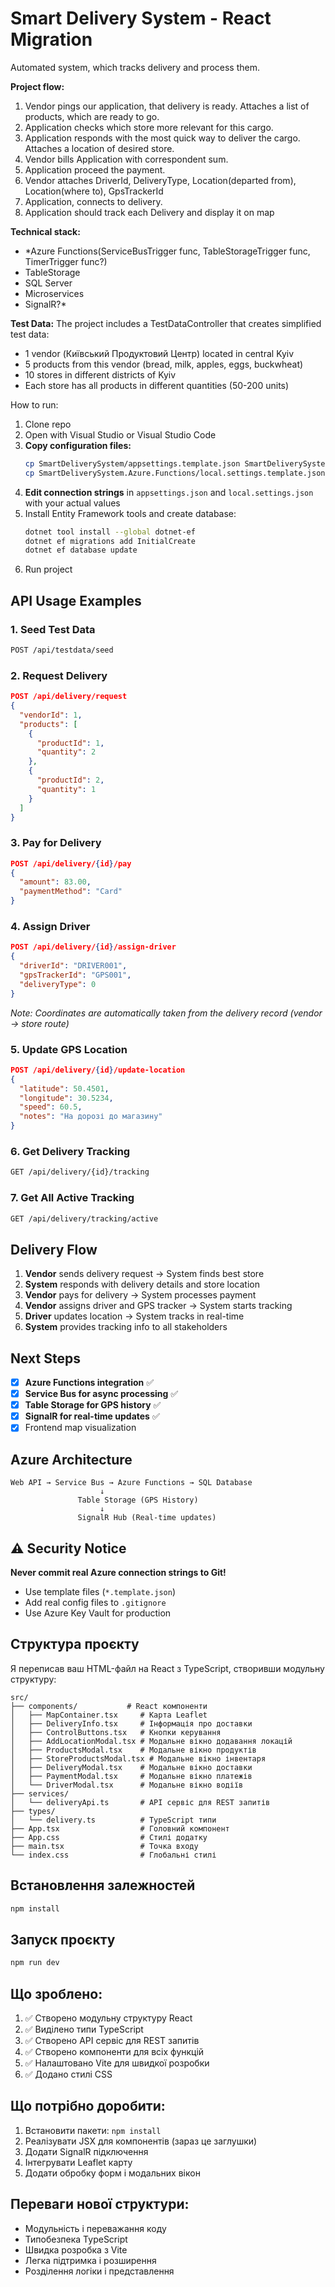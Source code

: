 # Smart Delivery System - React Migration

Automated system, which tracks delivery and process them.

**Project flow:**
1) Vendor pings our application, that delivery is ready.
Attaches a list of products, which are ready to go.
2) Application checks which store more relevant for this cargo.
3) Application responds with the most quick way to deliver the cargo.
Attaches a location of desired store.
4) Vendor bills Application with correspondent sum.
5) Application proceed the payment.
6) Vendor attaches DriverId, DeliveryType, Location(departed from), Location(where to), GpsTrackerId
7) Application, connects to delivery.
8) Application should track each Delivery and display it on map

**Technical stack:**
- *Azure Functions(ServiceBusTrigger func, TableStorageTrigger func, TimerTrigger func?)
- TableStorage
- SQL Server
- Microservices
- SignalR?*

**Test Data:**
The project includes a TestDataController that creates simplified test data:
- 1 vendor (Київський Продуктовий Центр) located in central Kyiv
- 5 products from this vendor (bread, milk, apples, eggs, buckwheat)
- 10 stores in different districts of Kyiv
- Each store has all products in different quantities (50-200 units)

How to run:
1. Clone repo
2. Open with Visual Studio or Visual Studio Code
3. **Copy configuration files:**
   ```bash
   cp SmartDeliverySystem/appsettings.template.json SmartDeliverySystem/appsettings.json
   cp SmartDeliverySystem.Azure.Functions/local.settings.template.json SmartDeliverySystem.Azure.Functions/local.settings.json
   ```
4. **Edit connection strings** in `appsettings.json` and `local.settings.json` with your actual values
5. Install Entity Framework tools and create database:
   ```bash
   dotnet tool install --global dotnet-ef
   dotnet ef migrations add InitialCreate
   dotnet ef database update
   ```
6. Run project

## API Usage Examples

### 1. Seed Test Data
```bash
POST /api/testdata/seed
```

### 2. Request Delivery
```json
POST /api/delivery/request
{
  "vendorId": 1,
  "products": [
    {
      "productId": 1,
      "quantity": 2
    },
    {
      "productId": 2,
      "quantity": 1
    }
  ]
}
```

### 3. Pay for Delivery
```json
POST /api/delivery/{id}/pay
{
  "amount": 83.00,
  "paymentMethod": "Card"
}
```

### 4. Assign Driver
```json
POST /api/delivery/{id}/assign-driver
{
  "driverId": "DRIVER001",
  "gpsTrackerId": "GPS001",
  "deliveryType": 0
}
```
*Note: Coordinates are automatically taken from the delivery record (vendor → store route)*

### 5. Update GPS Location
```json
POST /api/delivery/{id}/update-location
{
  "latitude": 50.4501,
  "longitude": 30.5234,
  "speed": 60.5,
  "notes": "На дорозі до магазину"
}
```

### 6. Get Delivery Tracking
```bash
GET /api/delivery/{id}/tracking
```

### 7. Get All Active Tracking
```bash
GET /api/delivery/tracking/active
```

## Delivery Flow

1. **Vendor** sends delivery request → System finds best store
2. **System** responds with delivery details and store location
3. **Vendor** pays for delivery → System processes payment
4. **Vendor** assigns driver and GPS tracker → System starts tracking
5. **Driver** updates location → System tracks in real-time
6. **System** provides tracking info to all stakeholders

## Next Steps

- [x] **Azure Functions integration** ✅
- [x] **Service Bus for async processing** ✅
- [x] **Table Storage for GPS history** ✅
- [x] **SignalR for real-time updates** ✅
- [x] Frontend map visualization

## Azure Architecture

```
Web API → Service Bus → Azure Functions → SQL Database
                    ↓
               Table Storage (GPS History)
                    ↓
               SignalR Hub (Real-time updates)
```

## ⚠️ Security Notice

**Never commit real Azure connection strings to Git!**
- Use template files (`*.template.json`)
- Add real config files to `.gitignore`
- Use Azure Key Vault for production

## Структура проєкту
Я переписав ваш HTML-файл на React з TypeScript, створивши модульну структуру:

```
src/
├── components/           # React компоненти
│   ├── MapContainer.tsx     # Карта Leaflet
│   ├── DeliveryInfo.tsx     # Інформація про доставки
│   ├── ControlButtons.tsx   # Кнопки керування
│   ├── AddLocationModal.tsx # Модальне вікно додавання локацій
│   ├── ProductsModal.tsx    # Модальне вікно продуктів
│   ├── StoreProductsModal.tsx # Модальне вікно інвентаря
│   ├── DeliveryModal.tsx    # Модальне вікно доставки
│   ├── PaymentModal.tsx     # Модальне вікно платежів
│   └── DriverModal.tsx      # Модальне вікно водіїв
├── services/
│   └── deliveryApi.ts       # API сервіс для REST запитів
├── types/
│   └── delivery.ts          # TypeScript типи
├── App.tsx                  # Головний компонент
├── App.css                  # Стилі додатку
├── main.tsx                 # Точка входу
└── index.css                # Глобальні стилі
```

## Встановлення залежностей
```bash
npm install
```

## Запуск проєкту
```bash
npm run dev
```

## Що зроблено:
1. ✅ Створено модульну структуру React
2. ✅ Виділено типи TypeScript
3. ✅ Створено API сервіс для REST запитів
4. ✅ Створено компоненти для всіх функцій
5. ✅ Налаштовано Vite для швидкої розробки
6. ✅ Додано стилі CSS

## Що потрібно доробити:
1. Встановити пакети: `npm install`
2. Реалізувати JSX для компонентів (зараз це заглушки)
3. Додати SignalR підключення
4. Інтегрувати Leaflet карту
5. Додати обробку форм і модальних вікон

## Переваги нової структури:
- Модульність і переважання коду
- Типобезпека TypeScript
- Швидка розробка з Vite
- Легка підтримка і розширення
- Розділення логіки і представлення
